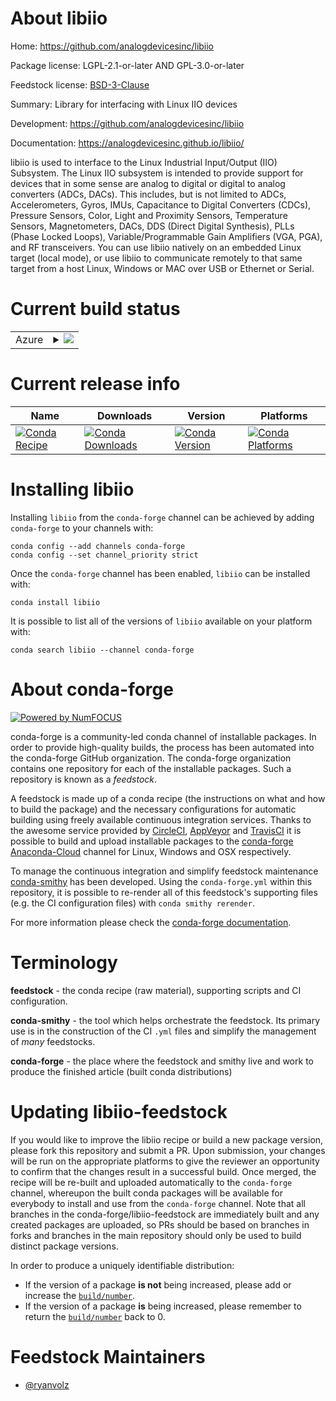 About libiio
============

Home: https://github.com/analogdevicesinc/libiio

Package license: LGPL-2.1-or-later AND GPL-3.0-or-later

Feedstock license: [BSD-3-Clause](https://github.com/conda-forge/libiio-feedstock/blob/master/LICENSE.txt)

Summary: Library for interfacing with Linux IIO devices

Development: https://github.com/analogdevicesinc/libiio

Documentation: https://analogdevicesinc.github.io/libiio/

libiio is used to interface to the Linux Industrial Input/Output (IIO) Subsystem.
The Linux IIO subsystem is intended to provide support for devices that in some
sense are analog to digital or digital to analog converters (ADCs, DACs). This
includes, but is not limited to ADCs, Accelerometers, Gyros, IMUs, Capacitance to
Digital Converters (CDCs), Pressure Sensors, Color, Light and Proximity Sensors,
Temperature Sensors, Magnetometers, DACs, DDS (Direct Digital Synthesis), PLLs
(Phase Locked Loops), Variable/Programmable Gain Amplifiers (VGA, PGA), and RF
transceivers. You can use libiio natively on an embedded Linux target (local mode),
or use libiio to communicate remotely to that same target from a host Linux,
Windows or MAC over USB or Ethernet or Serial.


Current build status
====================


<table>
    
  <tr>
    <td>Azure</td>
    <td>
      <details>
        <summary>
          <a href="https://dev.azure.com/conda-forge/feedstock-builds/_build/latest?definitionId=9988&branchName=master">
            <img src="https://dev.azure.com/conda-forge/feedstock-builds/_apis/build/status/libiio-feedstock?branchName=master">
          </a>
        </summary>
        <table>
          <thead><tr><th>Variant</th><th>Status</th></tr></thead>
          <tbody><tr>
              <td>linux_64_python3.6.____73_pypy</td>
              <td>
                <a href="https://dev.azure.com/conda-forge/feedstock-builds/_build/latest?definitionId=9988&branchName=master">
                  <img src="https://dev.azure.com/conda-forge/feedstock-builds/_apis/build/status/libiio-feedstock?branchName=master&jobName=linux&configuration=linux_64_python3.6.____73_pypy" alt="variant">
                </a>
              </td>
            </tr><tr>
              <td>linux_64_python3.6.____cpython</td>
              <td>
                <a href="https://dev.azure.com/conda-forge/feedstock-builds/_build/latest?definitionId=9988&branchName=master">
                  <img src="https://dev.azure.com/conda-forge/feedstock-builds/_apis/build/status/libiio-feedstock?branchName=master&jobName=linux&configuration=linux_64_python3.6.____cpython" alt="variant">
                </a>
              </td>
            </tr><tr>
              <td>linux_64_python3.7.____73_pypy</td>
              <td>
                <a href="https://dev.azure.com/conda-forge/feedstock-builds/_build/latest?definitionId=9988&branchName=master">
                  <img src="https://dev.azure.com/conda-forge/feedstock-builds/_apis/build/status/libiio-feedstock?branchName=master&jobName=linux&configuration=linux_64_python3.7.____73_pypy" alt="variant">
                </a>
              </td>
            </tr><tr>
              <td>linux_64_python3.7.____cpython</td>
              <td>
                <a href="https://dev.azure.com/conda-forge/feedstock-builds/_build/latest?definitionId=9988&branchName=master">
                  <img src="https://dev.azure.com/conda-forge/feedstock-builds/_apis/build/status/libiio-feedstock?branchName=master&jobName=linux&configuration=linux_64_python3.7.____cpython" alt="variant">
                </a>
              </td>
            </tr><tr>
              <td>linux_64_python3.8.____cpython</td>
              <td>
                <a href="https://dev.azure.com/conda-forge/feedstock-builds/_build/latest?definitionId=9988&branchName=master">
                  <img src="https://dev.azure.com/conda-forge/feedstock-builds/_apis/build/status/libiio-feedstock?branchName=master&jobName=linux&configuration=linux_64_python3.8.____cpython" alt="variant">
                </a>
              </td>
            </tr><tr>
              <td>linux_64_python3.9.____cpython</td>
              <td>
                <a href="https://dev.azure.com/conda-forge/feedstock-builds/_build/latest?definitionId=9988&branchName=master">
                  <img src="https://dev.azure.com/conda-forge/feedstock-builds/_apis/build/status/libiio-feedstock?branchName=master&jobName=linux&configuration=linux_64_python3.9.____cpython" alt="variant">
                </a>
              </td>
            </tr><tr>
              <td>osx_64_python3.6.____73_pypy</td>
              <td>
                <a href="https://dev.azure.com/conda-forge/feedstock-builds/_build/latest?definitionId=9988&branchName=master">
                  <img src="https://dev.azure.com/conda-forge/feedstock-builds/_apis/build/status/libiio-feedstock?branchName=master&jobName=osx&configuration=osx_64_python3.6.____73_pypy" alt="variant">
                </a>
              </td>
            </tr><tr>
              <td>osx_64_python3.6.____cpython</td>
              <td>
                <a href="https://dev.azure.com/conda-forge/feedstock-builds/_build/latest?definitionId=9988&branchName=master">
                  <img src="https://dev.azure.com/conda-forge/feedstock-builds/_apis/build/status/libiio-feedstock?branchName=master&jobName=osx&configuration=osx_64_python3.6.____cpython" alt="variant">
                </a>
              </td>
            </tr><tr>
              <td>osx_64_python3.7.____73_pypy</td>
              <td>
                <a href="https://dev.azure.com/conda-forge/feedstock-builds/_build/latest?definitionId=9988&branchName=master">
                  <img src="https://dev.azure.com/conda-forge/feedstock-builds/_apis/build/status/libiio-feedstock?branchName=master&jobName=osx&configuration=osx_64_python3.7.____73_pypy" alt="variant">
                </a>
              </td>
            </tr><tr>
              <td>osx_64_python3.7.____cpython</td>
              <td>
                <a href="https://dev.azure.com/conda-forge/feedstock-builds/_build/latest?definitionId=9988&branchName=master">
                  <img src="https://dev.azure.com/conda-forge/feedstock-builds/_apis/build/status/libiio-feedstock?branchName=master&jobName=osx&configuration=osx_64_python3.7.____cpython" alt="variant">
                </a>
              </td>
            </tr><tr>
              <td>osx_64_python3.8.____cpython</td>
              <td>
                <a href="https://dev.azure.com/conda-forge/feedstock-builds/_build/latest?definitionId=9988&branchName=master">
                  <img src="https://dev.azure.com/conda-forge/feedstock-builds/_apis/build/status/libiio-feedstock?branchName=master&jobName=osx&configuration=osx_64_python3.8.____cpython" alt="variant">
                </a>
              </td>
            </tr><tr>
              <td>osx_64_python3.9.____cpython</td>
              <td>
                <a href="https://dev.azure.com/conda-forge/feedstock-builds/_build/latest?definitionId=9988&branchName=master">
                  <img src="https://dev.azure.com/conda-forge/feedstock-builds/_apis/build/status/libiio-feedstock?branchName=master&jobName=osx&configuration=osx_64_python3.9.____cpython" alt="variant">
                </a>
              </td>
            </tr><tr>
              <td>osx_arm64_python3.8.____cpython</td>
              <td>
                <a href="https://dev.azure.com/conda-forge/feedstock-builds/_build/latest?definitionId=9988&branchName=master">
                  <img src="https://dev.azure.com/conda-forge/feedstock-builds/_apis/build/status/libiio-feedstock?branchName=master&jobName=osx&configuration=osx_arm64_python3.8.____cpython" alt="variant">
                </a>
              </td>
            </tr><tr>
              <td>osx_arm64_python3.9.____cpython</td>
              <td>
                <a href="https://dev.azure.com/conda-forge/feedstock-builds/_build/latest?definitionId=9988&branchName=master">
                  <img src="https://dev.azure.com/conda-forge/feedstock-builds/_apis/build/status/libiio-feedstock?branchName=master&jobName=osx&configuration=osx_arm64_python3.9.____cpython" alt="variant">
                </a>
              </td>
            </tr><tr>
              <td>win_64_python3.6.____cpython</td>
              <td>
                <a href="https://dev.azure.com/conda-forge/feedstock-builds/_build/latest?definitionId=9988&branchName=master">
                  <img src="https://dev.azure.com/conda-forge/feedstock-builds/_apis/build/status/libiio-feedstock?branchName=master&jobName=win&configuration=win_64_python3.6.____cpython" alt="variant">
                </a>
              </td>
            </tr><tr>
              <td>win_64_python3.7.____cpython</td>
              <td>
                <a href="https://dev.azure.com/conda-forge/feedstock-builds/_build/latest?definitionId=9988&branchName=master">
                  <img src="https://dev.azure.com/conda-forge/feedstock-builds/_apis/build/status/libiio-feedstock?branchName=master&jobName=win&configuration=win_64_python3.7.____cpython" alt="variant">
                </a>
              </td>
            </tr><tr>
              <td>win_64_python3.8.____cpython</td>
              <td>
                <a href="https://dev.azure.com/conda-forge/feedstock-builds/_build/latest?definitionId=9988&branchName=master">
                  <img src="https://dev.azure.com/conda-forge/feedstock-builds/_apis/build/status/libiio-feedstock?branchName=master&jobName=win&configuration=win_64_python3.8.____cpython" alt="variant">
                </a>
              </td>
            </tr><tr>
              <td>win_64_python3.9.____cpython</td>
              <td>
                <a href="https://dev.azure.com/conda-forge/feedstock-builds/_build/latest?definitionId=9988&branchName=master">
                  <img src="https://dev.azure.com/conda-forge/feedstock-builds/_apis/build/status/libiio-feedstock?branchName=master&jobName=win&configuration=win_64_python3.9.____cpython" alt="variant">
                </a>
              </td>
            </tr>
          </tbody>
        </table>
      </details>
    </td>
  </tr>
</table>

Current release info
====================

| Name | Downloads | Version | Platforms |
| --- | --- | --- | --- |
| [![Conda Recipe](https://img.shields.io/badge/recipe-libiio-green.svg)](https://anaconda.org/conda-forge/libiio) | [![Conda Downloads](https://img.shields.io/conda/dn/conda-forge/libiio.svg)](https://anaconda.org/conda-forge/libiio) | [![Conda Version](https://img.shields.io/conda/vn/conda-forge/libiio.svg)](https://anaconda.org/conda-forge/libiio) | [![Conda Platforms](https://img.shields.io/conda/pn/conda-forge/libiio.svg)](https://anaconda.org/conda-forge/libiio) |

Installing libiio
=================

Installing `libiio` from the `conda-forge` channel can be achieved by adding `conda-forge` to your channels with:

```
conda config --add channels conda-forge
conda config --set channel_priority strict
```

Once the `conda-forge` channel has been enabled, `libiio` can be installed with:

```
conda install libiio
```

It is possible to list all of the versions of `libiio` available on your platform with:

```
conda search libiio --channel conda-forge
```


About conda-forge
=================

[![Powered by NumFOCUS](https://img.shields.io/badge/powered%20by-NumFOCUS-orange.svg?style=flat&colorA=E1523D&colorB=007D8A)](http://numfocus.org)

conda-forge is a community-led conda channel of installable packages.
In order to provide high-quality builds, the process has been automated into the
conda-forge GitHub organization. The conda-forge organization contains one repository
for each of the installable packages. Such a repository is known as a *feedstock*.

A feedstock is made up of a conda recipe (the instructions on what and how to build
the package) and the necessary configurations for automatic building using freely
available continuous integration services. Thanks to the awesome service provided by
[CircleCI](https://circleci.com/), [AppVeyor](https://www.appveyor.com/)
and [TravisCI](https://travis-ci.com/) it is possible to build and upload installable
packages to the [conda-forge](https://anaconda.org/conda-forge)
[Anaconda-Cloud](https://anaconda.org/) channel for Linux, Windows and OSX respectively.

To manage the continuous integration and simplify feedstock maintenance
[conda-smithy](https://github.com/conda-forge/conda-smithy) has been developed.
Using the ``conda-forge.yml`` within this repository, it is possible to re-render all of
this feedstock's supporting files (e.g. the CI configuration files) with ``conda smithy rerender``.

For more information please check the [conda-forge documentation](https://conda-forge.org/docs/).

Terminology
===========

**feedstock** - the conda recipe (raw material), supporting scripts and CI configuration.

**conda-smithy** - the tool which helps orchestrate the feedstock.
                   Its primary use is in the construction of the CI ``.yml`` files
                   and simplify the management of *many* feedstocks.

**conda-forge** - the place where the feedstock and smithy live and work to
                  produce the finished article (built conda distributions)


Updating libiio-feedstock
=========================

If you would like to improve the libiio recipe or build a new
package version, please fork this repository and submit a PR. Upon submission,
your changes will be run on the appropriate platforms to give the reviewer an
opportunity to confirm that the changes result in a successful build. Once
merged, the recipe will be re-built and uploaded automatically to the
`conda-forge` channel, whereupon the built conda packages will be available for
everybody to install and use from the `conda-forge` channel.
Note that all branches in the conda-forge/libiio-feedstock are
immediately built and any created packages are uploaded, so PRs should be based
on branches in forks and branches in the main repository should only be used to
build distinct package versions.

In order to produce a uniquely identifiable distribution:
 * If the version of a package **is not** being increased, please add or increase
   the [``build/number``](https://docs.conda.io/projects/conda-build/en/latest/resources/define-metadata.html#build-number-and-string).
 * If the version of a package **is** being increased, please remember to return
   the [``build/number``](https://docs.conda.io/projects/conda-build/en/latest/resources/define-metadata.html#build-number-and-string)
   back to 0.

Feedstock Maintainers
=====================

* [@ryanvolz](https://github.com/ryanvolz/)

